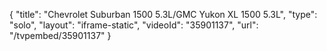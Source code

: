 {
    "title": "Chevrolet Suburban 1500 5.3L\/GMC Yukon XL 1500 5.3L",
    "type": "solo",
    "layout": "iframe-static",
    "videoId": "35901137",
    "url": "\/tvpembed\/35901137"
}